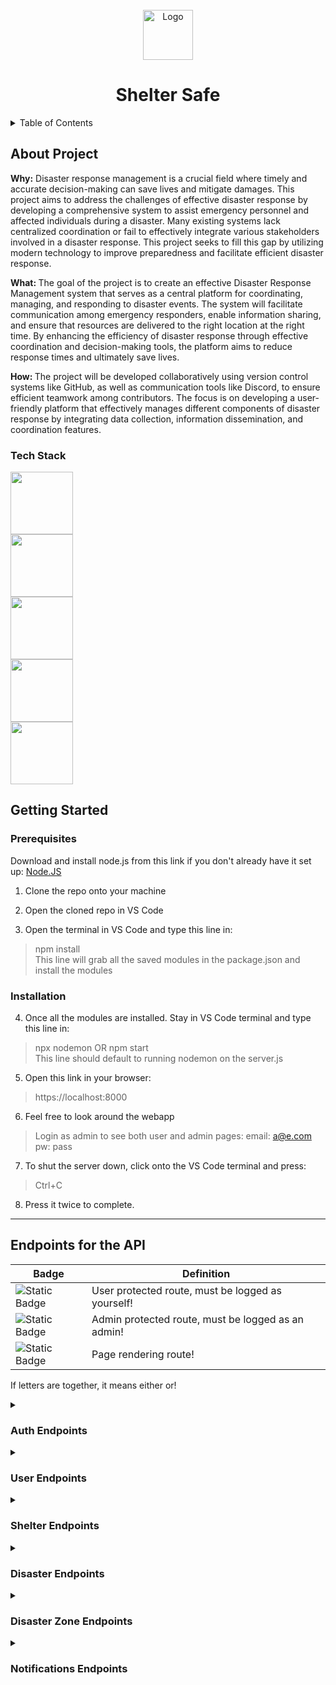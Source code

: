 ﻿<!-- REPO LOGO -->
<br />
<div align="center">
  <a href="https://github.com/ployphemus/DisasterResp">
    <img src="public/logo.png" alt="Logo" width="80" height="80">
  </a>
  <h1 align="center">Shelter Safe</h1>
</div>

<!-- TABLE OF CONTENTS -->
<details>
  <summary>Table of Contents</summary>
  <ol>
    <li>
      <a href="#about">About Project</a>
      <ul>
        <li><a href="#tech">Tech Stack</a></li>
      </ul>
    </li>
    <li>
      <a href="#getting-started">Getting Started</a>
      <ul>
        <li><a href="#prerequisites">Prerequisites</a></li>
        <li><a href="#installation">Installation</a></li>
      </ul>
    </li>
    <li>
     <a href="#routes">Routes Information</a>
    </il>
  </ol>
</details>

<!-- About Project -->
<div id="about">
	<h2>About Project</h2>
	<p><b>Why:</b> Disaster response management is a crucial field where timely and accurate decision-making can save lives and mitigate damages. This project aims to address the challenges of effective disaster response by developing a comprehensive system to assist emergency personnel and affected individuals during a disaster. Many existing systems lack centralized coordination or fail to effectively integrate various stakeholders involved in a disaster response. This project seeks to fill this gap by utilizing modern technology to improve preparedness and facilitate efficient disaster response.</p>
	<p><b>What: </b>The goal of the project is to create an effective Disaster Response Management system that serves as a central platform for coordinating, managing, and responding to disaster events. The system will facilitate communication among emergency responders, enable information sharing, and ensure that resources are delivered to the right location at the right time. By enhancing the efficiency of disaster response through effective coordination and decision-making tools, the platform aims to reduce response times and ultimately save lives.</p>
	<p><b>How: </b>The project will be developed collaboratively using version control systems like GitHub, as well as communication tools like Discord, to ensure efficient teamwork among contributors. The focus is on developing a user-friendly platform that effectively manages different components of disaster response by integrating data collection, information dissemination, and coordination features.					</p>
</div>
<div id="tech">
		<h3>Tech Stack</h3>
		<div>
				<div>
					<a href="https://html.spec.whatwg.org/" target="_blank"><img src="https://cdn.jsdelivr.net/gh/devicons/devicon@latest/icons/html5/html5-original.svg" height="100px" width="100px"/></a>
				</div>
				<div>
					<a href="https://www.w3.org/Style/CSS/Overview.en.html" target="_blank"><img src="https://cdn.jsdelivr.net/gh/devicons/devicon@latest/icons/css3/css3-original.svg" height="100px" width="100px"/></a>
				</div>
				<div>
					<a href="https://developer.mozilla.org/en-US/docs/Web/JavaScript" target="_blank"><img src="https://cdn.jsdelivr.net/gh/devicons/devicon@latest/icons/javascript/javascript-original.svg" height="100px" width="100px"/></a>
				</div>
				<div>
					<a href="https://kotlinlang.org/" target="_blank"><img src="https://cdn.jsdelivr.net/gh/devicons/devicon@latest/icons/kotlin/kotlin-original.svg" height="100px" width="100px"/></a>
				</div>
				<div>
					<a href="https://www.sqlite.org/" target="_blank"><img src="https://cdn.jsdelivr.net/gh/devicons/devicon@latest/icons/sqlite/sqlite-original.svg" height="100px" width="100px"/></a>
				</div>
		</div>
</div>

<h2 id="getting-started">Getting Started</h2>
<h3 id="prerequisites">Prerequisites</h3>
<p> Download and install node.js from this link if you don't already have it set up: <a href="https://nodejs.org/en" target="_blank">Node.JS</a></p>

1. Clone the repo onto your machine

2. Open the cloned repo in VS Code

3. Open the terminal in VS Code and type this line in:

> npm install<br>
> This line will grab all the saved modules in the package.json and install the modules

<h3 id="installation">Installation</h3>

4. Once all the modules are installed. Stay in VS Code terminal and type this line in:

> npx nodemon OR npm start<br>
> This line should default to running nodemon on the server.js

5. Open this link in your browser:

> https://localhost:8000

6. Feel free to look around the webapp

> Login as admin to see both user and admin pages:
> email: a@e.com <br>
> pw: pass

7. To shut the server down, click onto the VS Code terminal and press:

> Ctrl+C

8. Press it twice to complete.

---

## Endpoints for the API

| Badge                                                                                                 | Definition                                         |
| ----------------------------------------------------------------------------------------------------- | -------------------------------------------------- |
| ![Static Badge](https://img.shields.io/badge/User-Rendering?label=User%20Rendering&color=%231fcae5)   | User protected route, must be logged as yourself!  |
| ![Static Badge](https://img.shields.io/badge/Admin-Rendering?label=Admin%20Rendering&color=%23e51f31) | Admin protected route, must be logged as an admin! |
| ![Static Badge](https://img.shields.io/badge/Page-Rendering?label=Page%20Rendering&color=%23ffbf00)   | Page rendering route!                              |

If letters are together, it means either or!

<details>

<summary><h3>Auth Endpoints</h3></summary>

1. GET http://localhost:8000/auth/user-account ![Static Badge](https://img.shields.io/badge/User-Rendering?label=User%20Rendering&color=%231fcae5) ![Static Badge](https://img.shields.io/badge/Page-Rendering?label=Page%20Rendering&color=%23ffbf00)

> Response: HTML<br>
> This route is protected, you must be logged in as yourself on your account. This route is to view your account.

2. GET http://localhost:8000/auth/login ![Static Badge](https://img.shields.io/badge/Page-Rendering?label=Page%20Rendering&color=%23ffbf00)

> Response: HTML<br>
> This route is for rendering the login page.

3. GET http://localhost:8000/auth/register ![Static Badge](https://img.shields.io/badge/Page-Rendering?label=Page%20Rendering&color=%23ffbf00)

> Response: HTML<br>
> This route is for rendering the register page.

4. GET http://localhost:8000/auth/forgot-password ![Static Badge](https://img.shields.io/badge/Page-Rendering?label=Page%20Rendering&color=%23ffbf00)

> Response: HTML<br>
> This route is for rendering the forgot password page.

5. POST http://localhost:8000/auth/forgot-password-email

> Response: HTML or JSON<br>
> Body: JSON<br>
> This route is for calling a function related to resetting a password using forgot-password.

```json
Example: POST http://localhost:8000/auth/forgot-password-email
{
"Email": "johndoe@example.com"
}
```

> Success response: Redirected to login page or json: `{ message: "Password reset email sent" }` <br>
> Failure response: Redirected back to forgot-password page or json: `{ error: "Failed to initiate password reset" }` or json: `{ error: "User not found" }`

6. GET http://localhost:8000/auth/reset-password/:token ![Static Badge](https://img.shields.io/badge/User-Rendering?label=User%20Rendering&color=%231fcae5) ![Static Badge](https://img.shields.io/badge/Page-Rendering?label=Page%20Rendering&color=%23ffbf00)

> Response: HTML<br>
> Parameter: token<br>
> This route is for rendering the reset-password page but can only be accessed using token from forgot password email.

7. POST http://localhost:8000/auth/resetting-password ![Static Badge](https://img.shields.io/badge/Page-Rendering?label=Page%20Rendering&color=%23ffbf00)

> Response: HTML or JSON<br>
> Body: JSON<br>
> This route is for calling a function related to resetting the password called from the reset-password route. This route is protected and can't be called unless the token is present.

```json
Example: POST http://localhost:8000/auth/resetting-password
{
"token": "afjgskfgjslkjfgskjdfgsklfdjgfggd435",
"Password": "goldfisharecool"
}
```

> Success response (status 200): Redirected to login page or json: `{ message: "Password reset successful" }`<br>
> Failure response (status 400): Redirected to login page or json: `{ error: "Token and password are required" }`<br>
> Failure response (status 404): Redirected to login page or json: `{ error: "Invalid or expired reset token" }`<br>
> Failure response (status 500): Redirected to login page or json: `{ error: "Failed to reset password" }`

8. POST http://localhost:8000/auth/change-email/:id ![Static Badge](https://img.shields.io/badge/Page-Rendering?label=Page%20Rendering&color=%23ffbf00)

> Response: HTML or JSON<br>
> Parameters: id<br>
> Body: JSON<br>
> This route is for calling a function related to changing a user's email. This route is protected and can't be called/accessed unless the user is logged in and has entered their password.

```json
Example: POST http://localhost:8000/auth/change-email/1
{
"old_email": "johndoe@example.com",
"new_email": "johndoe@gmail.com",
"password": "goldfisharecool"
}
```

> Success response (status 200): Redirected to login page or previous page or json: `{ (USER INFO) }`<br>
> Failure response (status 401): json: `{ error: "Incorrect password" }`<br>
> Failure response (status 404): json: `{ error: "User not found" }`<br>
> Failure response (status 500): json: `{ error: "Failed to reset password" }`

9. POST http://localhost:8000/auth/change-password/:id ![Static Badge](https://img.shields.io/badge/Page-Rendering?label=Page%20Rendering&color=%23ffbf00)

> Response: HTML or JSON<br>
> Parameters: id<br>
> Body: JSON<br>
> This route is for calling a function related to changing a user's password. This route is protected and can't be called/accessed unless the user is logged in and has entered their password.

```json
Example: POST http://localhost:8000/auth/change-password/1
{
"password": "goldfisharecool",
"new_password": "goldfisharecool123"
}
```

> Success response (status 200): Redirected to login page or json: `{ (USER INFO) }` <br>
> Failure response (status 401): json: `{ error: "Incorrect current password" }`<br>
> Failure response (status 404): json: `{ error: "User not found" }`<br>
> Failure response (status 500): json: `{ error: "Failed to update user password" }`

10. POST http://localhost:8000/auth/login

> Response: HTML or JSON<br>
> Body: JSON<br>
> This route is logging into an account.

```json
Example: POST http://localhost:8000/auth/login
{
"Email": "johndoe@gmail.com",
"Password": "goldfisharecool123"
}
```

> Success response (status 200): Redirected to home page or json: `{
success: true,
status: "success",
code: "authorized",
}`<br>
> Failure response (status 401): Redirected to login page or json: `{ success: false, status: "error", code: "unauthorized" }`<br>
> Failure response (status 500): json: `{ success: false, status: "error", code: "server_error" }`

11. GET http://localhost:8000/auth/logout

> Response: HTML or JSON<br>
> This route is logging out of an account.<br>
> Success response (status 200): Redirected to login page or json: `{ status: "success", code: "logged out" }`<br>
> Failure response (status 401): json: `{ status: "error", code: "unauthorized" }`<br>
> Failure response (status 500): json: `{ status: "error", code: "server error", message: err.message }`

12. POST http://localhost:8000/auth/logout

> Response: HTML or JSON<br>
> This route is logging out of an account.<br>
> Success response (status 200): Redirected to login page or json: `{ status: "success", code: "logged out" }`<br>
> Failure response (status 401): json: `{ status: "error", code: "unauthorized" }`<br>
> Failure response (status 500): json: `{ status: "error", code: "server error", message: err.message }`

</details>

<details>

<summary><h3>User Endpoints</h3></summary>

1. GET http://localhost:8000/users/all ![Static Badge](https://img.shields.io/badge/Admin-Rendering?label=Admin%20Rendering&color=%23e51f31) ![Static Badge](https://img.shields.io/badge/Page-Rendering?label=Page%20Rendering&color=%23ffbf00)

> Response: HTML or JSON<br>
> This route is protected, you must be logged in as an admin. This route is for admins to view all accounts.<br>
> Success response (status 200): Page renders with all accounts or json: `{ (users) }`<br>
> Failure response (status 500): json: `{ error: "Failed to fetch users" }`

2. GET http://localhost:8000/users/admin/dashboard ![Static Badge](https://img.shields.io/badge/Admin-Rendering?label=Admin%20Rendering&color=%23e51f31) ![Static Badge](https://img.shields.io/badge/Page-Rendering?label=Page%20Rendering&color=%23ffbf00)

> Response: HTML<br>
> This route is protected, you must be logged in as an admin. This route is for admins to view their dashboard.<br>
> Success response (status 200): Dashboard page renders<br>
> Failure response (status 500): json: `{ error: "Failed to render admin dash" }`

3. GET http://localhost:8000/users/admin/shelters ![Static Badge](https://img.shields.io/badge/Admin-Rendering?label=Admin%20Rendering&color=%23e51f31) ![Static Badge](https://img.shields.io/badge/Page-Rendering?label=Page%20Rendering&color=%23ffbf00)

> Response: HTML or JSON<br>
> This route is protected, you must be logged in as an admin. This route is for admins to view all shelters with admin functions.<br>
> Success response (status 200): Admin shelter page renders or json: `{ shelters }`<br>
> Failure response (status 500): json: `{ error: "Failed to render admin shelters" }`

4. GET http://localhost:8000/users/admin/alerts ![Static Badge](https://img.shields.io/badge/Admin-Rendering?label=Admin%20Rendering&color=%23e51f31) ![Static Badge](https://img.shields.io/badge/Page-Rendering?label=Page%20Rendering&color=%23ffbf00)

> Response: HTML or JSON<br>
> This route is protected, you must be logged in as an admin. This route is for admins to view all alerts with admin functionality.<br>
> Success response (status 200): Admin alert page renders<br>
> Failure response (status 500): json: `{ error: "Failed to render admin alert" }`

5. GET http://localhost:8000/users/resources ![Static Badge](https://img.shields.io/badge/Page-Rendering?label=Page%20Rendering&color=%23ffbf00)

> Response: HTML or JSON<br>
> This route is view the resources page.<br>
> Success response (status 200): Resource page renders or json: `{ PAGE }`<br>
> Failure response (status 500): json: `{ error: "Failed to render user resource" }`

6. GET http://localhost:8000/users/:id ![Static Badge](https://img.shields.io/badge/User-Rendering?label=User%20Rendering&color=%231fcae5) ![Static Badge](https://img.shields.io/badge/Admin-Rendering?label=Admin%20Rendering&color=%23e51f31)

> Response: JSON<br>
> Parameters: id<br>
> This route is protected, you must be logged in as the requested account or an admin. This route is used to retrieve the user's information.<br>
> Success response (status 200): json: `{ user }`<br>
> Failure response (status 500): json: `{ error: "Failed to fetch user" }`

7. GET http://localhost:8000/users/location/:id ![Static Badge](https://img.shields.io/badge/User-Rendering?label=User%20Rendering&color=%231fcae5) ![Static Badge](https://img.shields.io/badge/Admin-Rendering?label=Admin%20Rendering&color=%23e51f31)

> Response: JSON<br>
> Parameters: id<br>
> This route is protected, you must be logged in as the requested account or an admin. This route is used to retrieve the user's location.<br>
> Success response (status 200): json: `{ location }`<br>
> Failure response (status 500): json: `{ error: "Failed to fetch user location" }`

8. POST http://localhost:8000/users/create

> Response: JSON <br>
> Body: JSON<br>
> This route is for creating a new user, although the account won't have the password encrypted. Therefore, they won't be able to login into that created account since the web app doesn't accept plain text passwords. This route is mostly used to create accounts for other people that can have their password reset if the user clicks forgot password.

```json
Example: POST http://localhost:8000/users/create
{
"First_Name": "John",
"Last_Name": "Doe",
"Password": "wateriswet",
"Latitude": 34.6543,
"Longitude": -76.3425,
"Email": "johndoe@hotmail.com"
}
```

> Note: First_Name, Last_Name, Latitude, and Longitude can be empty or null.<br>
> Success response (status 200): json: `{ user }`<br>
> Failure response (status 500): json: `{ error: "Failed to create user" }`

9. POST http://localhost:8000/users/createNewUser

> Response: HTML or JSON<br>
> Body: JSON<br>
> This route is for creating a new user which has password encryption.

```json
Example: POST http://localhost:8000/users/createNewUser
{
"First_Name": "Jane",
"Last_Name": "Doe",
"Password": "theskyisblue",
"Latitude": 34.6543,
"Longitude": -76.3425,
"Email": "janedoe@example.com"
}
```

> Note: First_Name, Last_Name, Latitude, and Longitude can be empty or null.<br>
> Success response (status 200): Redirected to login page or previous page or json: `{ user }`<br>
> Failure response (status 500): json: `{ error: "Failed to create user" }`

10. PUT http://localhost:8000/users/update/:id ![Static Badge](https://img.shields.io/badge/User-Rendering?label=User%20Rendering&color=%231fcae5) ![Static Badge](https://img.shields.io/badge/Admin-Rendering?label=Admin%20Rendering&color=%23e51f31) ![Static Badge](https://img.shields.io/badge/Page-Rendering?label=Page%20Rendering&color=%23ffbf00)

> Response: JSON<br>
> Body: JSON<br>
> Parameters: id<br>
> This route is protected, you must be logged in as the requested account or an admin. This route is used to update the user's information.

```json
Example: PUT http://localhost:8000/users/update/2
{
"First_Name": "Jane",
"Last_Name": "Doe",
"Password": "theskyisblue",
"Latitude": 34.6543432,
"Longitude": -76.34254325,
"Email": "janedoe@gmail.com"
}
```

> Note: First_Name, Last_Name, Latitude, and Longitude can be empty or null. This route doesn't encrypt passwords so the user can become locked out of their account.<br>
> Success response (status 200): json: `{ user }`<br>
> Failure response (status 500): json: `{ error: "Failed to update user" }`

11. PUT http://localhost:8000/users/updateLocation/:id ![Static Badge](https://img.shields.io/badge/User-Rendering?label=User%20Rendering&color=%231fcae5) ![Static Badge](https://img.shields.io/badge/Admin-Rendering?label=Admin%20Rendering&color=%23e51f31) ![Static Badge](https://img.shields.io/badge/Page-Rendering?label=Page%20Rendering&color=%23ffbf00)

> Response: JSON<br>
> Body: JSON<br>
> Parameters: id<br>
> This route is protected, you must be logged in as the requested account or an admin. This route is used to update the user's location.

```json
Example: PUT http://localhost:8000/users/updateLocation/2
{
"Latitude": 38.6543432,
"Longitude": -73.34254325
}
```

> Note: First_Name, Last_Name, Latitude, and Longitude can be empty or null. This route doesn't encrypt passwords so the user can become locked out of their account.<br>
> Success response (status 200): json: `{ user }`<br>
> Failure response (status 500): json: `{ error: "Failed to update user" }`

12. DELETE http://localhost:8000/users/delete/:id ![Static Badge](https://img.shields.io/badge/User-Rendering?label=User%20Rendering&color=%231fcae5) ![Static Badge](https://img.shields.io/badge/Admin-Rendering?label=Admin%20Rendering&color=%23e51f31)

> Response: JSON<br>
> Parameters: id<br>
> This route is protected, you must be logged in as the requested account or an admin. This route is used to delete a user's account.

```json
Example: DELETE http://localhost:8000/users/delete/2
```

> Success response (status 200): json: `{ user }`<br>
> Failure response (status 500): json: `{ error:  "Failed to delete user" }`

13. GET http://localhost:8000/users/delete/:id ![Static Badge](https://img.shields.io/badge/User-Rendering?label=User%20Rendering&color=%231fcae5) ![Static Badge](https://img.shields.io/badge/Admin-Rendering?label=Admin%20Rendering&color=%23e51f31)

> Response: JSON<br>
> Parameters: id<br>
> This route is protected, you must be logged in as the requested account or an admin. This route is used to delete a user's account.

```json
Example: DELETE http://localhost:8000/users/delete/2
```

> Success response (status 200): json: `{ user }`<br>
> Failure response (status 500): json: `{ error:  "Failed to delete user" }`

14. POST http://localhost:8000/users/deleteuser/:id ![Static Badge](https://img.shields.io/badge/User-Rendering?label=User%20Rendering&color=%231fcae5) ![Static Badge](https://img.shields.io/badge/Page-Rendering?label=Page%20Rendering&color=%23ffbf00)

> Response: JSON<br>
> Parameters: id<br>
> Body: JSON<br>
> This route is protected, you must be logged in as the requested account. This route is used to delete a user's account.

```json
Example: POST http://localhost:8000/users/deleteuser/2
{
"password": "theskyisblue"
}
```

> Success response (status 200): Redirected to register page or json: `{ message:  "Account successfully deleted" }`<br>
> Failure response (status 401): Redirected to login page or json: `{ error:  "Incorrect password" }`<br>
> Failure response (status 404): Redirected to login page or json: `{ error:  "User not found" }`<br>
> Failure response (status 500): Redirected to login page or json: `{ error:  "Failed to delete account" }`

15. GET http://localhost:8000/users/email/:email ![Static Badge](https://img.shields.io/badge/User-Rendering?label=User%20Rendering&color=%231fcae5) ![Static Badge](https://img.shields.io/badge/Admin-Rendering?label=Admin%20Rendering&color=%23e51f31)

> Response: JSON<br>
> Parameters: email<br>
> Body: JSON<br>
> This route is protected, you must be logged in as the requested account. This route is used to get a user's email.

```json
Example: GET http://localhost:8000/users/email/johndoe@example.com
```

> Success response (status 200): json: `{ user }`<br>
> Failure response (status 500): json: `{ error:  "Failed to fetch user" }`

16. GET http://localhost:8000/users/userType/:id ![Static Badge](https://img.shields.io/badge/User-Rendering?label=User%20Rendering&color=%231fcae5) ![Static Badge](https://img.shields.io/badge/Admin-Rendering?label=Admin%20Rendering&color=%23e51f31)

> Response: JSON<br>
> Parameters: id<br>
> Body: JSON<br>
> This route is protected, you must be logged in as the requested account. This route is used to get the user type.

```json
Example: GET http://localhost:8000/users/userType/1
```

> Success response (status 200): json: `{ user }`<br>
> Failure response (status 500): json: `{ error:  "Failed to fetch user type" }`

</details>

<details>

<summary><h3>Shelter Endpoints</h3></summary>

1. GET http://localhost:8000/shelters/all

> Response: JSON<br>
> This route is used to view all shelters.

```json
Example: GET http://localhost:8000/shelters/all
```

> Success response (status 200): json: `{ shelter }`<br>
> Failure response (status 500): json: `{ error:  "Failed to fetch Shelters" }`

2. GET http://localhost:8000/shelters/allSheltersAndDisasterZones ![Static Badge](https://img.shields.io/badge/Page-Rendering?label=Page%20Rendering&color=%23ffbf00)

> Response: HTML or JSON<br>
> Body: JSON<br>
> This route is used to view all shelters with its corresponding disaster zone.

```json
Example: GET http://localhost:8000/shelters/allSheltersAndDisasterZones
```

> Success response (status 200): Renders user shelters page or json: `{ shelters }`<br>
> Failure response (status 500): json: `{ error:  "Failed to fetch Shelters" }`

3. GET http://localhost:8000/shelters/getlocation/:id

> Response: JSON<br>
> Parameters: id<br>
> This route is used to retrieve a shelter's location.

```json
Example: GET http://localhost:8000/shelters/getlocation/1
```

> Success response (status 200): json: `{ shelter }`<br>
> Failure response (status 500): json: `{ error:  "Failed to fetch Shelter" }`

4. GET http://localhost:8000/shelters/getlocationandaddress/:id

> Response: JSON<br>
> Parameters: id<br>
> This route is used to retrieve a shelter's location and address.

```json
Example: GET http://localhost:8000/shelters/getlocationandaddress/1
```

> Success response (status 200): json: `{ shelter }`<br>
> Failure response (status 500): json: `{ error:  "Failed to fetch Shelter" }`

5. GET http://localhost:8000/shelters/:id

> Response: JSON<br>
> Parameters: id<br>
> This route is used to retrieve a shelter's information.

```json
Example: GET http://localhost:8000/shelters/1
```

> Success response (status 200): json: `{ shelter }`<br>
> Failure response (status 500): json: `{ error:  "Failed to fetch Shelter" }`

6. POST http://localhost:8000/shelters/createShelter ![Static Badge](https://img.shields.io/badge/Admin-Rendering?label=Admin%20Rendering&color=%23e51f31)

> Response: JSON<br>
> Body: JSON<br>
> This route is protected, you must be logged in as an admin. This route is used to create a shelter.

```json
Example: POST http://localhost:8000/shelters/createShelter
{
"Name": "UNC-Greensboro",
"Latitude": 36.06890789191789,
"Longitude": -79.81034244273471,
"Shelter_address": "1400 Spring Garden St, Greensboro, NC 27412",
"Maximum_Capacity": 3000,
"Current_Capacity": 12,
"disasterzone_id": 1
}
```

> Note: Any part can be null except for disasterzone_id.<br>
> Success response (status 200): json: `{ shelter }`<br>
> Failure response (status 500): json: `{ error:  "Failed to create Shelter" }`

7. PUT http://localhost:8000/shelters/updateShelterCapByID/:id

> Response: JSON<br>
> Parameters: id<br>
> Body: JSON<br>
> This route used to update the shelter capacity.

```json
Example: PUT http://localhost:8000/shelters/updateShelterCapByID/1
{
"Current_Capacity": 343
}
```

> Success response (status 200): json: `{ shelter }`<br>
> Failure response (status 500): json: `{ error:  "Failed to update Shelter" }`

8. PUT http://localhost:8000/shelters/updateShelterByID/:id ![Static Badge](https://img.shields.io/badge/Admin-Rendering?label=Admin%20Rendering&color=%23e51f31)

> Response: JSON<br>
> Parameters: id<br>
> Body: JSON<br>
> This route is protected, you must be logged in as an admin. This route is used to update the shelter.

```json
Example: PUT http://localhost:8000/shelters/updateShelterByID/1
{
"Name": "UNC-Greensboro",
"Latitude": 36.06890719,
"Longitude": -79.8103471,
"Shelter_address": "1400 Spring Garden St, Greensboro, NC 27412",
"Maximum_Capacity": 3050,
"Current_Capacity": 599,
"disasterzone_id": 1
}
```

> Note: Any part can be null except for disasterzone_id.<br>
> Success response (status 200): json: `{ shelter }`<br>
> Failure response (status 500): json: `{ error:  "Failed to update Shelter" }`

9. DELETE http://localhost:8000/shelters/deleteShelterByID/:id ![Static Badge](https://img.shields.io/badge/Admin-Rendering?label=Admin%20Rendering&color=%23e51f31)

> Response: JSON<br>
> Parameters: id<br>
> Body: JSON<br>
> This route is protected, you must be logged in as an admin. This route is used to delete the shelter.

```json
Example: PUT http://localhost:8000/shelters/deleteShelterByID/1
```

> Success response (status 200): json: `{ shelter }`<br>
> Failure response (status 500): json: `{ error:  "Failed to delete Shelter" }`

</details>

<details>

<summary><h3>Disaster Endpoints</h3></summary>

1. GET http://localhost:8000/disasters/wildfires/:date ![Static Badge](https://img.shields.io/badge/Admin-Rendering?label=Admin%20Rendering&color=%23e51f31)

> Response: JSON or CSV<br>
> Parameters: id<br>
> Body: JSON<br>
> This route is protected, you must be logged in as an admin. This route is used to get the wildfire data for a date.

```json
Example: GET http://localhost:8000/disasters/wildfires/2024-11-20
```

> Success response (status 200): CSV<br>
> Failure response (status 400): json: `{ error:  "Invalid date format. Use YYYY-MM-DD" }` or json: `{ error:  "Cannot request future dates" }`<br>
> Failure response (status 500): json: `{ error:  error.message }`

2. GET http://localhost:8000/disasters/wildfires/recent/week ![Static Badge](https://img.shields.io/badge/Admin-Rendering?label=Admin%20Rendering&color=%23e51f31)

> Response: JSON<br>
> Parameters: id<br>
> Body: JSON<br>
> This route is protected, you must be logged in as an admin. This route is used to get the wildfire data for a date.

```json
Example: GET http://localhost:8000/disasters/wildfires/recent/week
```

> Success response (status 200): json: `{ allData }`<br>
> Failure response (status 500): json: `{ error:  error.message }`

</details>

<details>

<summary><h3>Disaster Zone Endpoints</h3></summary>

1. GET http://localhost:8000/disasterzone/all

> Response: JSON<br>
> This route is used to view all disaster zones.

```json
Example: GET http://localhost:8000/disasterzone/all
```

> Success response (status 200): json: `{ disasterzones }`<br>
> Failure response (status 500): json: `{ error:  "Failed to fetch disasterzones" }`

2. GET http://localhost:8000/disasterzone/:id

> Response: JSON<br>
> This route is used to retrieve information about a disaster zone.

```json
Example: GET http://localhost:8000/disasterzone/1
```

> Success response (status 200): json: `{ disasterzone }`<br>
> Failure response (status 500): json: `{ error:  "Failed to fetch disasterzone" }`

3. POST http://localhost:8000/disasterzone/create ![Static Badge](https://img.shields.io/badge/Admin-Rendering?label=Admin%20Rendering&color=%23e51f31)

> Response: JSON<br>
> Body: JSON<br>
> This route is protected, you must be logged in as an admin. This route is used to create a disaster zone.

```json
Example: POST http://localhost:8000/disasterzone/create
{
"Name": "UNC-Greensboro",
"Latitude": 36.06890719,
"Longitude": -79.8103471,
"Radius": 10,
"HexColor": "ffffff"
}
```

> Note: Any part can be null.<br>
> Success response (status 200): json: `{ response }`<br>
> Failure response (status 400): json: `{ success:  false, error:  "Missing required fields" }`<br>
> Failure response (status 500): json: `{ success:  false, error:  err.message  ||  "Failed to create disaster zone" }`

4. PUT http://localhost:8000/disasterzone/update/:id ![Static Badge](https://img.shields.io/badge/Admin-Rendering?label=Admin%20Rendering&color=%23e51f31)

> Response: JSON<br>
> Parameters: id<br>
> Body: JSON<br>
> This route is protected, you must be logged in as an admin. This route is used to update the disaster zone.

```json
Example: PUT http://localhost:8000/disasterzone/update/1
{
"Name": "UNC-Greensboro",
"Latitude": 36.06890719,
"Longitude": -79.8103471,
"Radius": 15,
"HexColor": "fff00"
}
```

> Note: Any part can be null.<br>
> Success response (status 200): json: `{ disasterzone }`<br>
> Failure response (status 500): json: `{ error:  "Failed to update disasterzone" }`

5. DELETE http://localhost:8000/disasterzone/delete/:id ![Static Badge](https://img.shields.io/badge/Admin-Rendering?label=Admin%20Rendering&color=%23e51f31)

> Response: JSON<br>
> Parameters: id<br>
> Body: JSON<br>
> This route is protected, you must be logged in as an admin. This route is used to delete the disaster zone.

```json
Example: DELETE http://localhost:8000/disasterzone/delete/1
```

> Success response (status 200): json: `{ disasterzone }`<br>
> Failure response (status 500): json: `{ error:  "Failed to delete disasterzone" }`

</details>

<details>

<summary><h3>Notifications Endpoints</h3></summary>

1. GET http://localhost:8000/notifications/all

> Response: JSON<br>
> Body: JSON<br>
> This route is used to get all notifications.

```json
Example: GET http://localhost:8000/notifications/all
```

> Success response (status 200): json: `{ notifications }`<br>
> Failure response (status 500): json: `{ error:  "Failed to fetch notifications" }`

2. GET http://localhost:8000/notifications/all/users

> Response: JSON<br>
> Body: JSON<br>
> This route is used to get all notification users.

```json
Example: GET http://localhost:8000/notifications/all/users
```

> Success response (status 200): json: `{ notificationUsers }`<br>
> Failure response (status 500): json: `{ error:  "Failed to fetch notification users" }`

3. GET http://localhost:8000/notifications/all/AdminId/:id

> Response: JSON<br>
> Parameters: id<br>
> Body: JSON<br>
> This route is used to get all notification created by an admin.

```json
Example: GET http://localhost:8000/notifications/all/AdminId/1
```

> Success response (status 200): json: `{ notifications }`<br>
> Failure response (status 500): json: `{ error:  "Failed to fetch notifications by admin ID" }`

4. GET http://localhost:8000/notifications/all/AdminId/

> Response: JSON<br>
> Body: JSON<br>
> This route is used to get all notification created by an admin.

```json
Example: GET http://localhost:8000/notifications/all/AdminId/
{
"id": 1
}
```

> Success response (status 200): json: `{ notifications }`<br>
> Failure response (status 500): json: `{ error:  "Failed to fetch notifications by admin ID" }`

5. GET http://localhost:8000/notifications/all/NotifId-w-users/:id

> Response: JSON<br>
> Parameters: id<br>
> Body: JSON<br>
> This route is used to get all notification with user info from the notification id.

```json
Example: GET http://localhost:8000/notifications/all/NotifId-w-users/1
```

> Success response (status 200): json: `{ notifications }`<br>
> Failure response (status 500): json: `{ error:  "Failed to fetch notifications by notification ID" }`

6. GET http://localhost:8000/notifications/all/NotifId-w-users/

> Response: JSON<br>
> Body: JSON<br>
> This route is used to get all notification with user info from the notification id.

```json
Example: GET http://localhost:8000/notifications/all/NotifId-w-users/
{
"id": 1
}
```

> Success response (status 200): json: `{ notifications }`<br>
> Failure response (status 500): json: `{ error:  "Failed to fetch notifications by notification ID" }`

7.  GET http://localhost:8000/notifications/all/NotifId-info/:id

> Response: JSON<br>
> Parameters: id<br>
> Body: JSON<br>
> This route is used to get all notification with user info and disaster zone info from the notification id.

```json
Example: GET http://localhost:8000/notifications/all/NotifId-info/1
```

> Success response (status 200): json: `{ notifications }`<br>
> Failure response (status 500): json: `{ error: "Failed to fetch notifications by notification ID with users and disasterzone" }`

8. GET http://localhost:8000/notifications/all/NotifId-info/

> Response: JSON<br>
> Body: JSON<br>
> This route is used to get all notification with user info and disaster zone info from the notification id.

```json
Example: GET http://localhost:8000/notifications/all/NotifId-w-users/
{
"id": 1
}
```

> Success response (status 200): json: `{ notifications }`<br>
> Failure response (status 500): json: `{ error: "Failed to fetch notifications by notification ID with users and disasterzone" }`

9. GET http://localhost:8000/notifications/all/DisasterId/:id

> Response: JSON<br>
> Parameters: id<br>
> Body: JSON<br>
> This route is used to get all notifications by using disaster zone id.

```json
> > Example: GET http://localhost:8000/notifications/all/DisasterId/1
```

> Success response (status 200): json: `{ notifications }`<br>
> Failure response (status 500): json: `{ error:  "Failed to fetch notifications by disaster ID" }`

10. GET http://localhost:8000/notifications/all/DisasterId/

> Response: JSON<br>
> Body: JSON<br>
> This route is used to get all notifications by using disaster zone id.

```json
Example: GET http://localhost:8000/notifications/all/DisasterId/
{
"id": 1
}
```

> Success response (status 200): json: `{ notifications }`<br>
> Failure response (status 500): json: `{ error:  "Failed to fetch notifications by disaster ID" }`

11. GET http://localhost:8000/notifications/all/DisasterId-info/:id

> Response: JSON<br>
> Parameters: id<br>
> Body: JSON<br>
> This route is used to get all notifications and user info by using disaster zone id.

```json
Example: GET http://localhost:8000/notifications/all/DisasterId-info/1
```

> Success response (status 200): json: `{ notifications }`<br>
> Failure response (status 500): json: `{ error: "Failed to fetch notifications by disaster ID with users and disasterzone" }`

12. GET http://localhost:8000/notifications/all/DisasterId-info/

> Response: JSON<br>
> Body: JSON<br>
> This route is used to get all notifications and user info by using disaster zone id.

```json
Example: GET http://localhost:8000/notifications/all/DisasterId-info/
{
"id": 1
}
```

> Success response (status 200): json: `{ notifications }`<br>
> Failure response (status 500): json: `{ error: "Failed to fetch notifications by disaster ID with users and disasterzone" }`

13. POST http://localhost:8000/notifications/create-notif ![Static Badge](https://img.shields.io/badge/Admin-Rendering?label=Admin%20Rendering&color=%23e51f31)

> Response: JSON<br>
> Body: JSON<br>
> This route is protected, you must be logged in as an admin. This route is used to create a notification.

```json
Example: POST http://localhost:8000/notifications/create-notif
{
"Message": "THIS IS A TEST",
"AdminId": 1,
"DisasterzoneId": 1
}
```

> Success response (status 200): json: `{ notification }`<br>
> Failure response (status 500): json: `{ error:  "Failed to create notification" }`

14. POST http://localhost:8000/notifications/create-notif-broadcast ![Static Badge](https://img.shields.io/badge/Admin-Rendering?label=Admin%20Rendering&color=%23e51f31)

> Response: JSON<br>
> Body: JSON<br>
> This route is protected, you must be logged in as an admin. This route is used to create a notification.

```json
Example: POST http://localhost:8000/notifications/create-notif-broadcast
{
"Message": "THIS IS A TEST",
"AdminId": 1,
"DisasterzoneId": 1
}
```

> Success response (status 200): json: `{ notification }`<br>
> Failure response (status 500): json: `{ error:  "Failed to create notification" }`

15. POST http://localhost:8000/notifications/create-notif-user ![Static Badge](https://img.shields.io/badge/Admin-Rendering?label=Admin%20Rendering&color=%23e51f31)

> Response: JSON<br>
> Body: JSON<br>
> This route is protected, you must be logged in as an admin. This route is used to create a notification user.

```json
Example: POST http://localhost:8000/notifications/create-notif-user
{
"UserId": 1,
"NotificationId": 1
}
```

> Success response (status 200): json: `{ notificationUser }`<br>
> Failure response (status 500): json: `{ error:  "Failed to create notification user" }`

16. PUT http://localhost:8000/notifications/update-notif/:id ![Static Badge](https://img.shields.io/badge/Admin-Rendering?label=Admin%20Rendering&color=%23e51f31)

> Response: JSON<br>
> Body: JSON<br>
> This route is protected, you must be logged in as an admin. This route is used to update a notification.

```json
Example: PUT http://localhost:8000/notifications/update-notif/1
{
"Message": "THIS IS TESTING TEST!",
"AdminId": 1
}
```

> Success response (status 200): json: `{ notification }`<br>
> Failure response (status 500): json: `{ error:  "Failed to update notification" }`

17. POST http://localhost:8000/notifications/update-notif/ ![Static Badge](https://img.shields.io/badge/Admin-Rendering?label=Admin%20Rendering&color=%23e51f31)

> Response: JSON<br>
> Body: JSON<br>
> This route is protected, you must be logged in as an admin. This route is used to update a notification.

```json
Example: POST http://localhost:8000/notifications/update-notif/
{
"notificationId": 1,
"Message": "THIS IS TESTING TEST!",
"AdminId": 1
}
```

> Success response (status 200): json: `{ notification }`<br>
> Failure response (status 500): json: `{ error:  "Failed to update notification" }`

18. DELETE http://localhost:8000/notifications/delete-notif/:id ![Static Badge](https://img.shields.io/badge/Admin-Rendering?label=Admin%20Rendering&color=%23e51f31)

> Response: JSON<br>
> Body: JSON<br>
> This route is protected, you must be logged in as an admin. This route is used to delete a notification.

```json
Example: DELETE http://localhost:8000/notifications/delete-notif/1
```

> Success response (status 200): json: `{ notification }`<br>
> Failure response (status 500): json: `{ error:  "Failed to delete notification" }`

19. DELETE http://localhost:8000/notifications/delete-notif/:id ![Static Badge](https://img.shields.io/badge/Admin-Rendering?label=Admin%20Rendering&color=%23e51f31)

> Response: JSON<br>
> Body: JSON<br>
> This route is protected, you must be logged in as an admin. This route is used to delete a notification.

```json
Example: GET http://localhost:8000/notifications/delete-notif/1
```

> Success response (status 200): json: `{ notification }`<br>
> Failure response (status 500): json: `{ error:  "Failed to delete notification" }`

</details>
